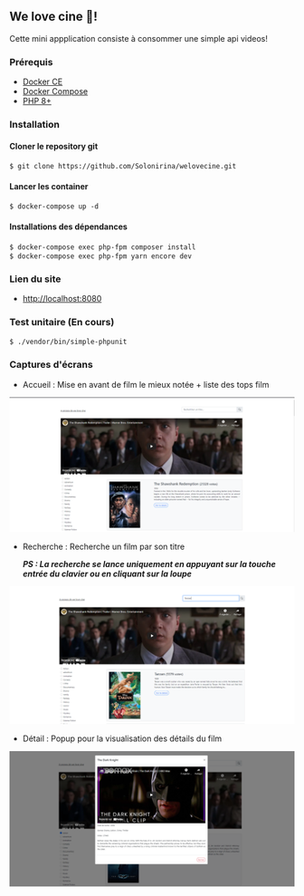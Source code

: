 
## We love cine 🎥! 

Cette mini appplication consiste à consommer une simple api videos!

### Prérequis


- [Docker CE](https://www.docker.com/community-edition)
- [Docker Compose](https://docs.docker.com/compose/install)
- [PHP 8+](https://docs.docker.com/compose/install)

### Installation

#### Cloner le repository git
```
$ git clone https://github.com/Solonirina/welovecine.git
```

#### Lancer les container

```
$ docker-compose up -d
```

#### Installations des dépendances

```
$ docker-compose exec php-fpm composer install
$ docker-compose exec php-fpm yarn encore dev 
```

### Lien du site
- [http://localhost:8080](http://localhost:8080)


### Test unitaire (En cours)

```
$ ./vendor/bin/simple-phpunit
```

### Captures d'écrans

- Accueil : Mise en avant de film le mieux notée + liste des tops film

![Display home](screenshots/home.PNG)

- Recherche : Recherche un film par son titre

    ***PS : La recherche se lance uniquement en appuyant sur la touche entrée du clavier ou en cliquant sur la loupe***

![Display search](screenshots/search.PNG)

- Détail : Popup pour la visualisation des détails du film

![Display search](screenshots/detail.PNG)
